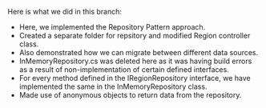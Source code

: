 Here is what we did in this branch:

- Here, we implemented the Repository Pattern approach.
- Created a separate folder for repsitory and modified Region controller class.
- Also demonstrated how we can migrate between different data sources.
- InMemoryRepository.cs was deleted here as it was having build errors as a result of non-implementation of certain defined interfaces.
- For every method defined in the IRegionRepository interface, we have implemented the same in the InMemoryRepository class.
- Made use of anonymous objects to return data from the repository.